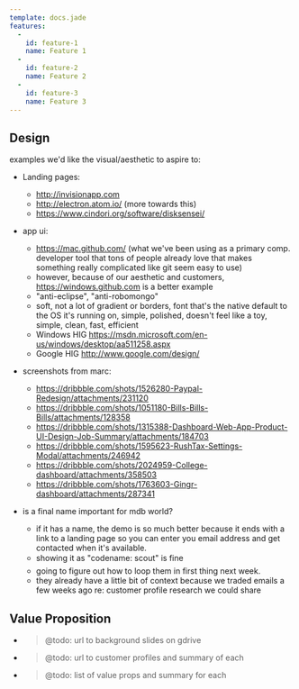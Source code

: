 ```yaml
---
template: docs.jade
features:
  -
    id: feature-1
    name: Feature 1
  -
    id: feature-2
    name: Feature 2
  -
    id: feature-3
    name: Feature 3
---
```


## Design

examples we'd like the visual/aesthetic to aspire to:

- Landing pages:
  - http://invisionapp.com
  - http://electron.atom.io/ (more towards this)
  - https://www.cindori.org/software/disksensei/
- app ui:
  - https://mac.github.com/ (what we've been using as a primary comp. developer tool that tons of people already love that makes something really complicated like git seem easy to use)
  - however, because of our aesthetic and customers, https://windows.github.com is a better example
  - "anti-eclipse", "anti-robomongo"
  - soft, not a lot of gradient or borders, font that's the native default to the OS it's running on, simple, polished, doesn't feel like a toy, simple, clean, fast, efficient
  - Windows HIG https://msdn.microsoft.com/en-us/windows/desktop/aa511258.aspx
  - Google HIG http://www.google.com/design/

- screenshots from marc:
  - https://dribbble.com/shots/1526280-Paypal-Redesign/attachments/231120
  - https://dribbble.com/shots/1051180-Bills-Bills-Bills/attachments/128358
  - https://dribbble.com/shots/1315388-Dashboard-Web-App-Product-UI-Design-Job-Summary/attachments/184703
  - https://dribbble.com/shots/1595623-RushTax-Settings-Modal/attachments/246942
  - https://dribbble.com/shots/2024959-College-dashboard/attachments/358503
  - https://dribbble.com/shots/1763603-Gingr-dashboard/attachments/287341


- is a final name important for mdb world?
  - if it has a name, the demo is so much better because it ends with a link to a landing page so you can enter you email address and get contacted when it's available.  
  - showing it as "codename: scout" is fine
  - going to figure out how to loop them in first thing next week.  
  - they already have a little bit of context because we traded emails a few weeks ago re: customer profile research we could share

## Value Proposition

- > @todo: url to background slides on gdrive
- > @todo: url to customer profiles and summary of each
- > @todo: list of value props and summary for each
